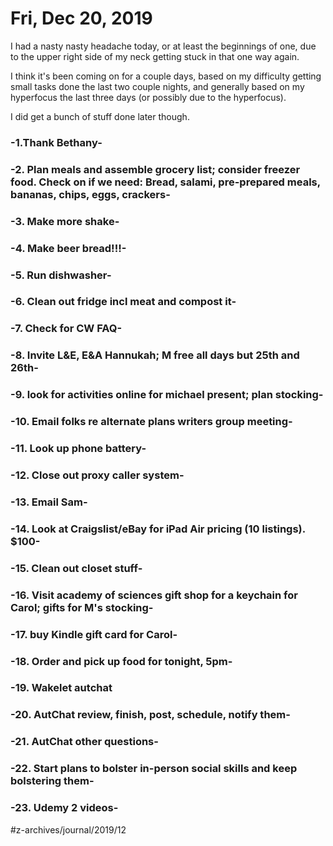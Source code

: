 # Fri, Dec 20, 2019	

I had a nasty nasty headache today, or at least the beginnings of one, due to the upper right side of my neck getting stuck in that one way again.

I think it's been coming on for a couple days, based on my difficulty getting small tasks done the last two couple nights, and generally based on my hyperfocus the last three days (or possibly due to the hyperfocus). 

I did get a bunch of stuff done later though.

### -1.Thank Bethany-
### -2.	Plan meals and assemble grocery list; consider freezer food. Check on if we need: Bread, salami, pre-prepared meals, bananas, chips, eggs, crackers-
### -3.	Make more shake-
### -4.	Make beer bread!!!-
### -5.	Run dishwasher-
### -6.	Clean out fridge incl meat and compost it-
### -7.	Check for CW FAQ-
### -8.	Invite L&E, E&A Hannukah; M free all days but 25th and 26th-
### -9.	look for activities online for michael present; plan stocking-
### -10.	Email folks re alternate plans writers group meeting-
### -11.	Look up phone battery-
### -12.	Close out proxy caller system-
### -13.	Email Sam-
### -14.	Look at Craigslist/eBay for iPad Air pricing (10 listings). $100-
### -15.	Clean out closet stuff-
### -16.	Visit academy of sciences gift shop for a keychain for Carol; gifts for M's stocking-
### -17.	buy Kindle gift card for Carol-
### -18.	Order and pick up food for tonight, 5pm-
### -19.	Wakelet autchat
### -20.	AutChat review, finish, post, schedule, notify them-
### -21.	AutChat other questions-
### -22.	Start plans to bolster in-person social skills and keep bolstering them-
### -23.	Udemy 2 videos-


#z-archives/journal/2019/12